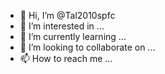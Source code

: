 - 👋 Hi, I’m @Tal2010spfc
- 👀 I’m interested in ...
- 🌱 I’m currently learning ...
- 💞️ I’m looking to collaborate on ...
- 📫 How to reach me ...

<!---
Tal2010spfc/Tal2010spfc is a ✨ special ✨ repository because its `README.md` (this file) appears on your GitHub profile.
You can click the Preview link to take a look at your changes.
--->
